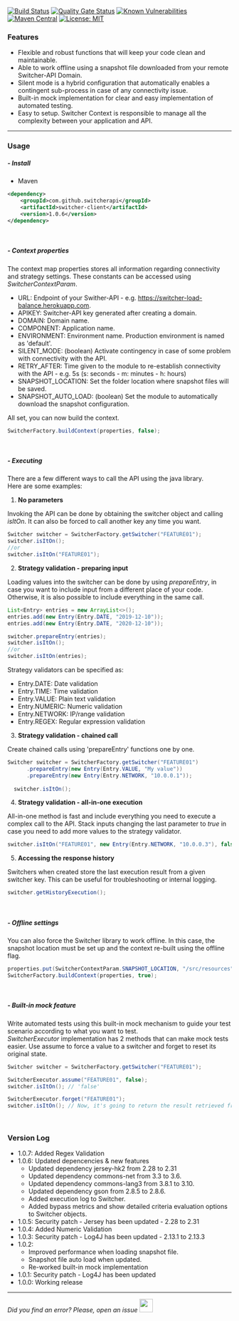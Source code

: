[![Build Status](https://travis-ci.com/switcherapi/switcher-client.svg?branch=master)](https://travis-ci.com/switcherapi/switcher-client)
[![Quality Gate Status](https://sonarcloud.io/api/project_badges/measure?project=switcher-client-java&metric=alert_status)](https://sonarcloud.io/dashboard?id=switcher-client-java)
[![Known Vulnerabilities](https://snyk.io/test/github/switcherapi/switcher-client/badge.svg?targetFile=pom.xml)](https://snyk.io/test/github/switcherapi/switcher-client?targetFile=pom.xml)
[![Maven Central](https://img.shields.io/maven-central/v/com.github.switcherapi/switcher-client.svg?label=Maven%20Central)](https://search.maven.org/search?q=g:%22com.github.switcherapi%22%20AND%20a:%22switcher-client%22)
[![License: MIT](https://img.shields.io/badge/License-MIT-yellow.svg)](https://opensource.org/licenses/MIT)

### Features
- Flexible and robust functions that will keep your code clean and maintainable.
- Able to work offline using a snapshot file downloaded from your remote Switcher-API Domain.
- Silent mode is a hybrid configuration that automatically enables a contingent sub-process in case of any connectivity issue.
- Built-in mock implementation for clear and easy implementation of automated testing.
- Easy to setup. Switcher Context is responsible to manage all the complexity between your application and API.

* * *

### Usage

##### - Install  
- Maven
```xml
<dependency>
    <groupId>com.github.switcherapi</groupId>
    <artifactId>switcher-client</artifactId>
    <version>1.0.6</version>
</dependency>
```

</br>

##### - Context properties
The context map properties stores all information regarding connectivity and strategy settings. These constants can be accessed using *SwitcherContextParam*.

- URL: Endpoint of your Swither-API - e.g. https://switcher-load-balance.herokuapp.com.
- APIKEY: Switcher-API key generated after creating a domain.
- DOMAIN: Domain name.
- COMPONENT: Application name.
- ENVIRONMENT: Environment name. Production environment is named as 'default'.
- SILENT_MODE: (boolean) Activate contingency in case of some problem with connectivity with the API.
- RETRY_AFTER: Time given to the module to re-establish connectivity with the API - e.g. 5s (s: seconds - m: minutes - h: hours)
- SNAPSHOT_LOCATION: Set the folder location where snapshot files will be saved.
- SNAPSHOT_AUTO_LOAD: (boolean) Set the module to automatically download the snapshot configuration.

All set, you can now build the context.
```java
SwitcherFactory.buildContext(properties, false);
```

</br>

##### - Executing
There are a few different ways to call the API using the java library.
</br>Here are some examples:

1. **No parameters**

  Invoking the API can be done by obtaining the switcher object and calling *isItOn*. It can also be forced to call another key any time you want.
  ```java
  Switcher switcher = SwitcherFactory.getSwitcher("FEATURE01");
  switcher.isItOn();
  //or
  switcher.isItOn("FEATURE01");
  ```

2. **Strategy validation - preparing input**

  Loading values into the switcher can be done by using *prepareEntry*, in case you want to include input from a different place of your code. Otherwise, it is also possible to include everything in the same call.
  ```java
  List<Entry> entries = new ArrayList<>();
  entries.add(new Entry(Entry.DATE, "2019-12-10"));
  entries.add(new Entry(Entry.DATE, "2020-12-10"));
  
  switcher.prepareEntry(entries);
  switcher.isItOn();
  //or
  switcher.isItOn(entries);
  ```

  Strategy validators can be specified as:
  - Entry.DATE: Date validation
  - Entry.TIME: Time validation
  - Entry.VALUE: Plain text validation
  - Entry.NUMERIC: Numeric validation
  - Entry.NETWORK: IP/range validation
  - Entry.REGEX: Regular expression validation


3. **Strategy validation - chained call**

  Create chained calls using 'prepareEntry' functions one by one.
  ```java
  Switcher switcher = SwitcherFactory.getSwitcher("FEATURE01")
        .prepareEntry(new Entry(Entry.VALUE, "My value"))
        .prepareEntry(new Entry(Entry.NETWORK, "10.0.0.1"));
			
	switcher.isItOn();
  ```

4. **Strategy validation - all-in-one execution**

  All-in-one method is fast and include everything you need to execute a complex call to the API. Stack inputs changing the last parameter to *true* in case you need to add more values to the strategy validator.
  ```java
  switcher.isItOn("FEATURE01", new Entry(Entry.NETWORK, "10.0.0.3"), false);
  ```

5. **Accessing the response history**

  Switchers when created store the last execution result from a given switcher key. This can be useful for troubleshooting or internal logging.
  ```java
  switcher.getHistoryExecution();
  ```

</br>

##### - Offline settings
You can also force the Switcher library to work offline. In this case, the snapshot location must be set up and the context re-built using the offline flag.

```java
properties.put(SwitcherContextParam.SNAPSHOT_LOCATION, "/src/resources");
SwitcherFactory.buildContext(properties, true);
```

</br>

##### - Built-in mock feature
Write automated tests using this built-in mock mechanism to guide your test scenario according to what you want to test.
</br>*SwitcherExecutor* implementation has 2 methods that can make mock tests easier. Use assume to force a value to a switcher and forget to reset its original state.

```java
Switcher switcher = SwitcherFactory.getSwitcher("FEATURE01");

SwitcherExecutor.assume("FEATURE01", false);
switcher.isItOn(); // 'false'

SwitcherExecutor.forget("FEATURE01");
switcher.isItOn(); // Now, it's going to return the result retrieved from the API or the Snaopshot file
```

</br>

### Version Log
- 1.0.7: Added Regex Validation
- 1.0.6: Updated depencencies & new features
	- Updated dependency jersey-hk2 from 2.28 to 2.31
	- Updated dependency commons-net from 3.3 to 3.6.
	- Updated dependency commons-lang3 from 3.8.1 to 3.10.
	- Updated dependency gson from 2.8.5 to 2.8.6.
	- Added execution log to Switcher.
	- Added bypass metrics and show detailed criteria evaluation options to Switcher objects.
- 1.0.5: Security patch - Jersey has been updated - 2.28 to 2.31
- 1.0.4: Added Numeric Validation
- 1.0.3: Security patch - Log4J has been updated - 2.13.1 to 2.13.3
- 1.0.2: 
    - Improved performance when loading snapshot file.
    - Snapshot file auto load when updated.
    - Re-worked built-in mock implementation
- 1.0.1: Security patch - Log4J has been updated
- 1.0.0: Working release

* * *

*Did you find an error? Please, open an issue*
<a href="https://github.com/switcherapi/switcher-management/issues/new?title=fix:+[libjava.md]+-+[INSERT+SHORT+DESCRIPTION]" target="_blank">
    <img src="[$ASSETS_LOCATION]\github.svg" style="width: 30px;">
</a> 